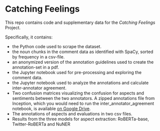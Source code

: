 # Catching Feelings
This repo contains code and supplementary data for the _Catching Feelings_ Project.

Specifically, it contains:

  - the Python code used to scrape the dataset.
  - the noun chunks in the comment data as identified with SpaCy, sorted by frequency in a csv-file.
  - an anonymized version of the annotation guidelines used to create the annotation-set in a pdf.
  - the Jupyter notebook used for pre-processing and exploring the comment data.
  - the Jupyter notebook used to analyze the annotations and calculate inter-annotator agreement.
  - Two confusion matrices visualizing the confusion for aspects and sentiments between the two annotators. A zipped annotations file from Inception, which you would need to run the inter_annotator_agreement notebook, is available [on Google Drive](https://drive.google.com/file/d/1KBzhly5fSLNOvyPsUbeC4DX2Z1D27Vse/view?usp=sharing). 
  - The annotations of aspects and evaluations in two csv files.
  - Results from the three models for aspect extraction: RoBERTa-base, Twitter-RoBERTa and NuNER
